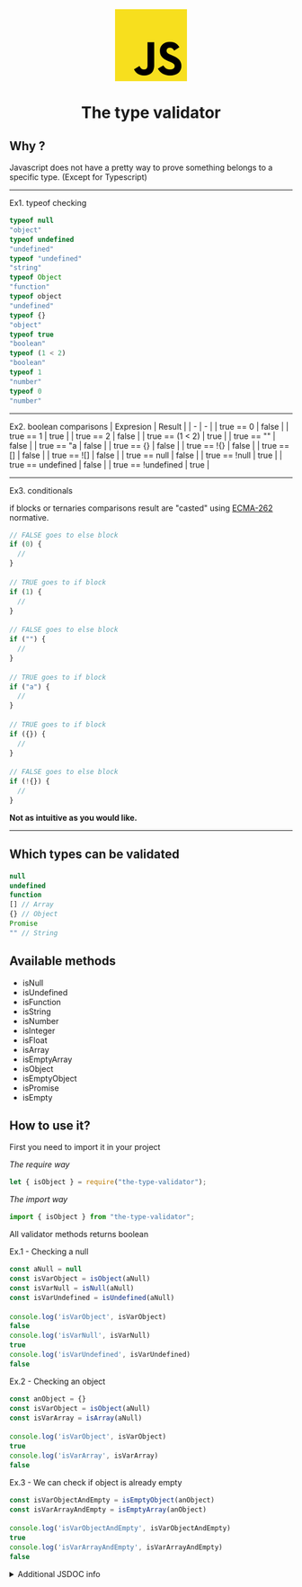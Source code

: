 <div style="display: -ms-flexbox; display: -webkit-flex; display: flex; -webkit-flex-direction: row; -ms-flex-direction: row; flex-direction: row; -webkit-flex-wrap: wrap; -ms-flex-wrap: wrap; flex-wrap: wrap; -webkit-justify-content: center; -ms-flex-pack: center; justify-content: center; -webkit-align-content: center; -ms-flex-line-pack: center; align-content: center; -webkit-align-items: center; -ms-flex-align: center; align-items: center;">
  <img style="-webkit-order: 0; -ms-flex-order: 0; order: 0; -webkit-flex: 0 1 auto; -ms-flex: 0 1 auto; flex: 0 1 auto; -webkit-align-self: auto; -ms-flex-item-align: auto; align-self: auto;" src="icon.png" />
</div>

<h1 style="text-align:center;">The type validator</h1>

## Why ?

Javascript does not have a pretty way to prove something belongs to a specific type. (Except for Typescript)

* * *

Ex1. typeof checking

```js
typeof null
"object"
typeof undefined
"undefined"
typeof "undefined"
"string"
typeof Object
"function"
typeof object
"undefined"
typeof {}
"object"
typeof true
"boolean"
typeof (1 < 2)
"boolean"
typeof 1
"number"
typeof 0
"number"
```

* * *

Ex2. boolean comparisons
| Expresion           | Result  |
\| -                   \| -       \|
| true == 0           | false   |
| true == 1           | true    |
| true == 2           | false   |
| true == (1 &lt; 2)     | true    |
| true == ""          | false   |
| true == "a          | false   |
| true == {}          | false   |
| true == !{}         | false   |
| true == \[]          | false   |
| true == !\[]         | false   |
| true == null        | false   |
| true == !null       | true    |
| true == undefined   | false   |
| true == !undefined  | true    |

* * *

Ex3. conditionals

if blocks or ternaries comparisons result are "casted" using [ECMA-262](http://www.ecma-international.org/publications/files/ECMA-ST/ECMA-262.pdf) normative.

```js
// FALSE goes to else block
if (0) {
  //
}

// TRUE goes to if block
if (1) {
  //
}

// FALSE goes to else block
if ("") {
  //
}

// TRUE goes to if block
if ("a") {
  //
}

// TRUE goes to if block
if ({}) {
  //
}

// FALSE goes to else block
if (!{}) {
  //
}
```

**Not as intuitive as you would like.**

* * *

## Which types can be validated

```js
null
undefined
function
[] // Array
{} // Object
Promise
"" // String
```

## Available methods

-   isNull
-   isUndefined
-   isFunction
-   isString
-   isNumber
-   isInteger
-   isFloat
-   isArray
-   isEmptyArray
-   isObject
-   isEmptyObject
-   isPromise
-   isEmpty

## How to use it?

First you need to import it in your project

_The require way_

```js
let { isObject } = require("the-type-validator");
```

_The import way_

```js
import { isObject } from "the-type-validator";
```

All validator methods returns boolean

Ex.1 - Checking a null

```js
const aNull = null
const isVarObject = isObject(aNull)
const isVarNull = isNull(aNull)
const isVarUndefined = isUndefined(aNull)

console.log('isVarObject', isVarObject)
false
console.log('isVarNull', isVarNull)
true
console.log('isVarUndefined', isVarUndefined)
false
```

Ex.2 - Checking an object

```js
const anObject = {}
const isVarObject = isObject(aNull)
const isVarArray = isArray(aNull)

console.log('isVarObject', isVarObject)
true
console.log('isVarArray', isVarArray)
false
```

Ex.3 - We can check if object is already empty

```js
const isVarObjectAndEmpty = isEmptyObject(anObject)
const isVarArrayAndEmpty = isEmptyArray(anObject)

console.log('isVarObjectAndEmpty', isVarObjectAndEmpty)
true
console.log('isVarArrayAndEmpty', isVarArrayAndEmpty)
false
```

<details>
<summary>Additional JSDOC info</summary>

### JSDOC

<!-- Generated by documentation.js. Update this documentation by updating the source code. -->

##### Table of Contents

-   [isEmpty](#isempty)
    -   [Parameters](#parameters)
-   [getType](#gettype)
    -   [Parameters](#parameters-1)
-   [isArray](#isarray)
    -   [Parameters](#parameters-2)
-   [isEmptyArray](#isemptyarray)
    -   [Parameters](#parameters-3)
-   [isNumber](#isnumber)
    -   [Parameters](#parameters-4)
-   [isInteger](#isinteger)
    -   [Parameters](#parameters-5)
-   [isFloat](#isfloat)
    -   [Parameters](#parameters-6)
-   [isObject](#isobject)
    -   [Parameters](#parameters-7)
-   [isPlainObject](#isplainobject)
    -   [Parameters](#parameters-8)
-   [isEmptyObject](#isemptyobject)
    -   [Parameters](#parameters-9)
-   [isNull](#isnull)
    -   [Parameters](#parameters-10)
-   [isUndefined](#isundefined)
    -   [Parameters](#parameters-11)
-   [isFunction](#isfunction)
    -   [Parameters](#parameters-12)
-   [isString](#isstring)
    -   [Parameters](#parameters-13)
-   [isPromise](#ispromise)
    -   [Parameters](#parameters-14)

#### isEmpty

Checks if data is empty, whether is an array or an object.

##### Parameters

-   `data` **any** the data to check

Returns **[boolean](https://developer.mozilla.org/docs/Web/JavaScript/Reference/Global_Objects/Boolean)** true or false wheter data is an empty objct or empty array

#### getType

Gets data type.

##### Parameters

-   `data` **any** the data to check

Returns **[string](https://developer.mozilla.org/docs/Web/JavaScript/Reference/Global_Objects/String)** the type to return

#### isArray

Checks if data is an array.

##### Parameters

-   `data` **any** the data to check

Returns **[boolean](https://developer.mozilla.org/docs/Web/JavaScript/Reference/Global_Objects/Boolean)** true or false wheter data is an array or not

#### isEmptyArray

Checks if data is an empty array.

##### Parameters

-   `data` **any** the data to check

Returns **[boolean](https://developer.mozilla.org/docs/Web/JavaScript/Reference/Global_Objects/Boolean)** true or false wheter data is an empty array or not

#### isNumber

Checks if data is a number.

##### Parameters

-   `data` **any** the data to check

Returns **[boolean](https://developer.mozilla.org/docs/Web/JavaScript/Reference/Global_Objects/Boolean)** true or false wheter data is Number or not

#### isInteger

Checks if data is an integer number.

##### Parameters

-   `data` **any** the data to check

Returns **[boolean](https://developer.mozilla.org/docs/Web/JavaScript/Reference/Global_Objects/Boolean)** true or false wheter data is Integer or not

#### isFloat

Checks if data is a float number.

##### Parameters

-   `data` **any** the data to check

Returns **[boolean](https://developer.mozilla.org/docs/Web/JavaScript/Reference/Global_Objects/Boolean)** true or false wheter data is Float or not

#### isObject

Checks if data is an object.

##### Parameters

-   `data` **any** the data to check

Returns **[boolean](https://developer.mozilla.org/docs/Web/JavaScript/Reference/Global_Objects/Boolean)** true or false wheter data is Object or not

#### isPlainObject

Checks if data is a plain object. Borrowing definition as stands in
<https://stackoverflow.com/questions/51722354/the-implementation-of-isplainobject-function-in-redux>

##### Parameters

-   `data` **any** the data to check

Returns **[boolean](https://developer.mozilla.org/docs/Web/JavaScript/Reference/Global_Objects/Boolean)** true or false wheter data is Plain Object or not

#### isEmptyObject

Checks if data is an empty object.

##### Parameters

-   `data` **any** the data to check

Returns **[boolean](https://developer.mozilla.org/docs/Web/JavaScript/Reference/Global_Objects/Boolean)** true or false wheter data is Empty Object or not

#### isNull

Checks if data is null.

##### Parameters

-   `data` **any** the data to check

Returns **[boolean](https://developer.mozilla.org/docs/Web/JavaScript/Reference/Global_Objects/Boolean)** true or false wheter data is Null or not

#### isUndefined

Checks if data is undefined.

##### Parameters

-   `data` **any** the data to check

Returns **[boolean](https://developer.mozilla.org/docs/Web/JavaScript/Reference/Global_Objects/Boolean)** true or false wheter data is Undefined or not

#### isFunction

Checks if data is a function.

##### Parameters

-   `data` **any** the data to check

Returns **[boolean](https://developer.mozilla.org/docs/Web/JavaScript/Reference/Global_Objects/Boolean)** true or false wheter data is Function or not

#### isString

Checks if data is a string.

##### Parameters

-   `data` **any** the data to check

Returns **[boolean](https://developer.mozilla.org/docs/Web/JavaScript/Reference/Global_Objects/Boolean)** true or false wheter data is String or not

#### isPromise

Checks if data is a promise.

##### Parameters

-   `data` **any** the data to check

Returns **[boolean](https://developer.mozilla.org/docs/Web/JavaScript/Reference/Global_Objects/Boolean)** true or false wheter data is Promise or not

### isEmpty

Checks if data is empty, whether is an array or an object.

#### Parameters

-   `data` **any** the data to check

Returns **[boolean](https://developer.mozilla.org/docs/Web/JavaScript/Reference/Global_Objects/Boolean)** true or false wheter data is an empty objct or empty array

### getType

Gets data type.

#### Parameters

-   `data` **any** the data to check

Returns **[string](https://developer.mozilla.org/docs/Web/JavaScript/Reference/Global_Objects/String)** the type to return

### isArray

Checks if data is an array.

#### Parameters

-   `data` **any** the data to check

Returns **[boolean](https://developer.mozilla.org/docs/Web/JavaScript/Reference/Global_Objects/Boolean)** true or false wheter data is an array or not

### isEmptyArray

Checks if data is an empty array.

#### Parameters

-   `data` **any** the data to check

Returns **[boolean](https://developer.mozilla.org/docs/Web/JavaScript/Reference/Global_Objects/Boolean)** true or false wheter data is an empty array or not

### isNumber

Checks if data is a number.

#### Parameters

-   `data` **any** the data to check

Returns **[boolean](https://developer.mozilla.org/docs/Web/JavaScript/Reference/Global_Objects/Boolean)** true or false wheter data is Number or not

### isInteger

Checks if data is an integer number.

#### Parameters

-   `data` **any** the data to check

Returns **[boolean](https://developer.mozilla.org/docs/Web/JavaScript/Reference/Global_Objects/Boolean)** true or false wheter data is Integer or not

### isFloat

Checks if data is a float number.

#### Parameters

-   `data` **any** the data to check

Returns **[boolean](https://developer.mozilla.org/docs/Web/JavaScript/Reference/Global_Objects/Boolean)** true or false wheter data is Float or not

### isObject

Checks if data is an object.

#### Parameters

-   `data` **any** the data to check

Returns **[boolean](https://developer.mozilla.org/docs/Web/JavaScript/Reference/Global_Objects/Boolean)** true or false wheter data is Object or not

### isPlainObject

Checks if data is a plain object. Borrowing definition as stands in
<https://stackoverflow.com/questions/51722354/the-implementation-of-isplainobject-function-in-redux>

#### Parameters

-   `data` **any** the data to check

Returns **[boolean](https://developer.mozilla.org/docs/Web/JavaScript/Reference/Global_Objects/Boolean)** true or false wheter data is Plain Object or not

### isEmptyObject

Checks if data is an empty object.

#### Parameters

-   `data` **any** the data to check

Returns **[boolean](https://developer.mozilla.org/docs/Web/JavaScript/Reference/Global_Objects/Boolean)** true or false wheter data is Empty Object or not

### isNull

Checks if data is null.

#### Parameters

-   `data` **any** the data to check

Returns **[boolean](https://developer.mozilla.org/docs/Web/JavaScript/Reference/Global_Objects/Boolean)** true or false wheter data is Null or not

### isUndefined

Checks if data is undefined.

#### Parameters

-   `data` **any** the data to check

Returns **[boolean](https://developer.mozilla.org/docs/Web/JavaScript/Reference/Global_Objects/Boolean)** true or false wheter data is Undefined or not

### isFunction

Checks if data is a function.

#### Parameters

-   `data` **any** the data to check

Returns **[boolean](https://developer.mozilla.org/docs/Web/JavaScript/Reference/Global_Objects/Boolean)** true or false wheter data is Function or not

### isString

Checks if data is a string.

#### Parameters

-   `data` **any** the data to check

Returns **[boolean](https://developer.mozilla.org/docs/Web/JavaScript/Reference/Global_Objects/Boolean)** true or false wheter data is String or not

### isPromise

Checks if data is a promise.

#### Parameters

-   `data` **any** the data to check

Returns **[boolean](https://developer.mozilla.org/docs/Web/JavaScript/Reference/Global_Objects/Boolean)** true or false wheter data is Promise or not

</details>

